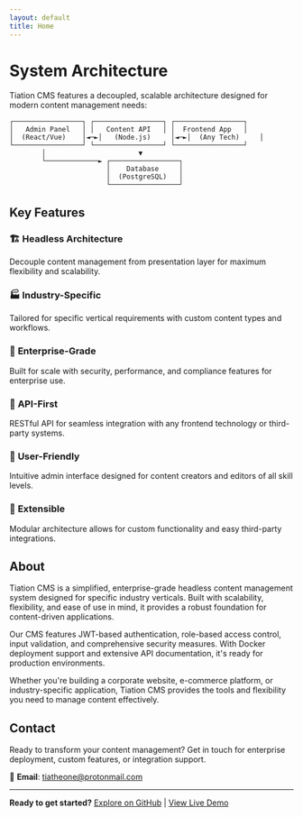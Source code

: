 ```yaml
---
layout: default
title: Home
---
```


# System Architecture

Tiation CMS features a decoupled, scalable architecture designed for modern content management needs:

```
┌─────────────────┐ ┌─────────────────┐ ┌─────────────────┐
│   Admin Panel   │ │   Content API   │ │  Frontend App   │
│  (React/Vue)    │◄─►│   (Node.js)     │◄─►│  (Any Tech)     │
└─────────────────┘ └─────────────────┘ └─────────────────┘
        │                       ▼
        └─────────────► ┌─────────────────┐
                        │    Database     │
                        │  (PostgreSQL)   │
                        └─────────────────┘
```

## Key Features

### 🏗️ **Headless Architecture**
Decouple content management from presentation layer for maximum flexibility and scalability.

### 🏭 **Industry-Specific**
Tailored for specific vertical requirements with custom content types and workflows.

### 🏢 **Enterprise-Grade**
Built for scale with security, performance, and compliance features for enterprise use.

### 🔌 **API-First**
RESTful API for seamless integration with any frontend technology or third-party systems.

### 👥 **User-Friendly**
Intuitive admin interface designed for content creators and editors of all skill levels.

### 🔧 **Extensible**
Modular architecture allows for custom functionality and easy third-party integrations.

## About

Tiation CMS is a simplified, enterprise-grade headless content management system designed for specific industry verticals. Built with scalability, flexibility, and ease of use in mind, it provides a robust foundation for content-driven applications.

Our CMS features JWT-based authentication, role-based access control, input validation, and comprehensive security measures. With Docker deployment support and extensive API documentation, it's ready for production environments.

Whether you're building a corporate website, e-commerce platform, or industry-specific application, Tiation CMS provides the tools and flexibility you need to manage content effectively.

## Contact

Ready to transform your content management? Get in touch for enterprise deployment, custom features, or integration support.

📧 **Email**: tiatheone@protonmail.com

---

**Ready to get started?** [Explore on GitHub](https://github.com/tiaastor/tiation-cms) | [View Live Demo](demo.html)

